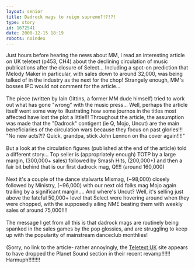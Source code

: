 ```yaml
---
layout: senior
title: Dadrock mags to reign supreme?!?!?!
type: story
id: 1672541
date: 2000-12-15 18:19
robots: noindex
---
```

Just hours before hearing the news about MM, I read an interesting article on UK teletext (p453, CH4) about the declining circulation of music publications after the closure of Select... Including a spot-on prediction that Melody Maker in particular, with sales down to around 32,000, was being talked of in the industry as the next for the chop! Strangely enough, MM's bosses IPC would not comment for the article... <br/><br/>The piece (written by Iain Gittins, a former MM dude himself) tried to work out what has gone "wrong" with the music press... Well, perhaps the article itself went some way to illustrating how some journos in the titles most affected have lost the plot a little!!! Throughout the article, the assumption was made that the "Dadrock" contigent (ie Q, Mojo, Uncut) are the main beneficiaries of the circulation wars because they focus on past glories!!! "No new acts?!? Quick, grandpa, stick John Lennon on tha cover again!!!!" <br/><br/>But a look at the circulation figures (published at the end of the article) told a different story... Top seller is (appropriately enough) TOTP by a large margin, (300,000+ sales) followed by Smash Hits, (200,000+) and then a fair bit behind that is our first dadrock mag, Q!!!! (around 160,000) <br/><br/>Next it's a couple of the dance stalwarts Mixmag, (~98,000) closely followed by Ministry, (~96,000) with our next old folks mag Mojo again trailing by a significant margin.... And where's Uncut? Well, it's selling just above the fateful 50,000+ level that Select were hovering around when they were chopped, with the supposedly ailing NME beating them with weekly sales of around 75,000!!!! <br/><br/>The message I get from all this is that dadrock mags are routinely being spanked in the sales games by the pop glossies, and are struggling to keep up with the popularity of mainstream danceclub monthlies! <br/><br/>(Sorry, no link to the article- rather annoyingly, the <a href="http://www.teletext.co.uk/">Teletext UK</a> site appears to have dropped the Planet Sound section in their recent revamp!!!!!! Harmuph!!!!!!!!